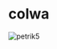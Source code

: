 # colwa
![petrik5](https://user-images.githubusercontent.com/37924597/215044546-ecc3dfd8-9229-4bdb-878a-a64ed27583fe.jpg)
